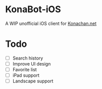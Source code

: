 # KonaBot-iOS

A WIP unofficial iOS client for [Konachan.net](http://konachan.net)

# Todo

- [ ] Search history
- [ ] Improve UI design
- [ ] Favorite list
- [ ] iPad support
- [ ] Landscape support

